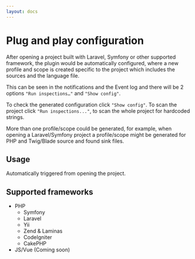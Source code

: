 ```yaml
---
layout: docs
---
```


# Plug and play configuration

After opening a project built with Laravel, Symfony or other supported framework,
the plugin would be automatically configured, where a new profile and scope is created specific to the project
which includes the sources and the language file.

This can be seen in the notifications and the Event log and
there will be 2 options `"Run inspections…"` and `"Show config"`.

To check the generated configuration click `"Show config"`.
To scan the project click `"Run inspections..."`, to scan the whole project for hardcoded strings.

More than one profile/scope could be generated, for example, when opening a Laravel/Symfony project a profile/scope
might be generated for PHP and Twig/Blade source and found sink files.

## Usage

Automatically triggered from opening the project.

## Supported frameworks

- PHP
  - Symfony
  - Laravel
  - Yii
  - Zend & Laminas
  - CodeIgniter
  - CakePHP
- JS/Vue (Coming soon)
